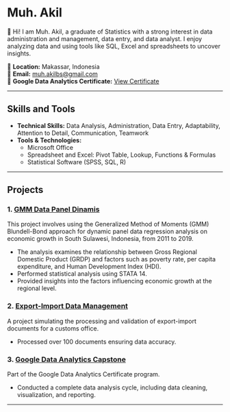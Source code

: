 # Muh. Akil

👋 Hi! I am Muh. Akil, a graduate of Statistics with a strong interest in data administration and management, data entry, and data analyst. I enjoy analyzing data and using tools like SQL, Excel and spreadsheets to uncover insights.  

📍 **Location:** Makassar, Indonesia  
📧 **Email:** muh.akilbs@gmail.com  
📜 **Google Data Analytics Certificate:** [View Certificate](https://www.coursera.org/account/accomplishments/professional-cert/347HKSJCVTDM)  

---

## Skills and Tools

- **Technical Skills:** Data Analysis, Administration, Data Entry, Adaptability, Attention to Detail, Communication, Teamwork  
- **Tools & Technologies:**  
  - Microsoft Office
  - Spreadsheet and Excel: Pivot Table, Lookup, Functions & Formulas  
  - Statistical Software (SPSS, SQL, R)  

---

## Projects

### 1. **[GMM Data Panel Dinamis](https://github.com/akilmuh/GMM-Data-Panel-Dinamis)**
This project involves using the Generalized Method of Moments (GMM) Blundell-Bond approach for dynamic panel data regression analysis on economic growth in South Sulawesi, Indonesia, from 2011 to 2019.
- The analysis examines the relationship between Gross Regional Domestic Product (GRDP) and factors such as poverty rate, per capita expenditure, and Human Development Index (HDI).
- Performed statistical analysis using STATA 14.
- Provided insights into the factors influencing economic growth at the regional level.

### 2. **[Export-Import Data Management](https://github.com/akilmuh/export-import-data-management)**  
A project simulating the processing and validation of export-import documents for a customs office.  
- Processed over 100 documents ensuring data accuracy.  

### 3. **[Google Data Analytics Capstone](https://github.com/akilmuh/google-data-analytics-capstone)**  
Part of the Google Data Analytics Certificate program.  
- Conducted a complete data analysis cycle, including data cleaning, visualization, and reporting.  

---
